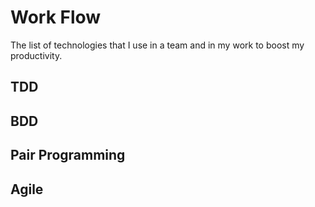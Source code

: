 # Work Flow

The list of technologies that I use in a team and in my work to boost my productivity.

## TDD

## BDD

## Pair Programming

## Agile


